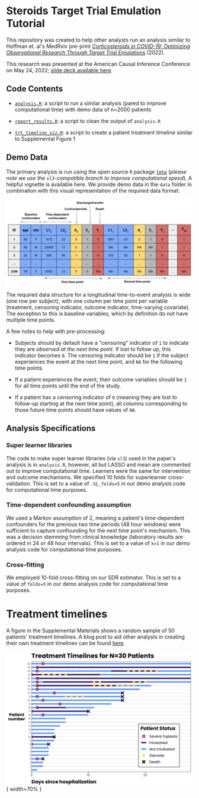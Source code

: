 <h1>Steroids Target Trial Emulation Tutorial</h1>

This repository was created to help other analysts run an analysis similar to Hoffman et. al's MedRxiv pre-print [*Corticosteroids in COVID-19: Optimizing Observational Research Through Target Trial Emulations*](https://www.medrxiv.org/content/10.1101/2022.05.27.22275037v3) (2022).

This research was presented at the American Causal Inference Conference on May 24, 2022; [slide deck available here](presentations/hoffman_acic_slides.pdf).

<h2>Code Contents</h2>

-  [`analysis.R`](code/analysis.R): a script to run a similar analysis (pared to improve computational time) with demo data of n=2000 patients

- [`report_results.R`](code/report_results.R): a script to clean the output of `analysis.R`

- [`trt_timeline_viz.R`](code/report_results.R): a script to create a patient treatment timeline similar to Supplemental Figure 1

<h2>Demo Data</h2>

The primary analysis is run using the open source `R` package [`lmtp`](https://github.com/nt-williams/lmtp) (*please note we use the `sl3`-compatible branch to improve computational speed*). A helpful vignette is available here. We provide demo data in the `data` folder in combination with this visual representation of the required data format:

![](/img/analytical_file.png)

The required data structure for a longitudinal time-to-event analysis is wide (one row per subject), with one column per time point per variable (treatment, censoring indicator, outcome indicator, time-varying covariate). The exception to this is baseline variables, which by definition do not have multiple time points.

A few notes to help with pre-processing:

- Subjects should by default have a "censoring" indicator of `1` to indicate they are *observed at the next time point*. If lost to follow up, this indicator becomes `0`. The censoring indicator should be `1` if the subject experiences the event at the next time point, and `NA` for the following time points.

- If a patient experiences the event, their outcome variables should be `1` for all time points until the end of the study.

- If a patient has a censoring indicator of `0` (meaning they are lost to follow-up starting at the next time point), all columns corresponding to those future time points should have values of `NA`.

<h2>Analysis Specifications</h2>

<h3>Super learner libraries</h3>

The code to make super learner libraries (via `sl3`) used in the paper's analysis is in `analysis.R`, however, all but LASSO and mean are commented out to improve computational time. Learners were the same for intervention and outcome mechanisms. We specified 10 folds for superlearner cross-validation. This is set to a value of `.SL_folds=5` in our demo analysis code for computational time purposes.

<h3>Time-dependent confounding assumption</h3>

We used a Markov assumption of 2, meaning a patient's time-dependent confounders for the previous two time periods (48 hour windows) were sufficient to capture confounding for the next time point's mechanism. This was a decision stemming from clinical knowledge (laboratory results are ordered in  24 or 48 hour intervals). This is set to a value of `k=1` in our demo analysis code for computational time purposes.

<h3>Cross-fitting</h3>

We employed 10-fold cross-fitting on our SDR estimator. This is set to a value of `folds=5` in our demo analysis code for computational time purposes.

<h1>Treatment timelines</h1>

A figure in the Supplemental Materials shows a random sample of 50 patients' treatment timelines. A blog post to aid other analysts in creating their own treatment timelines can be found [here](https://www.khstats.com/blog/trt-timelines/multiple-vars/).

![](/img/timeline.png){ width=70% }
